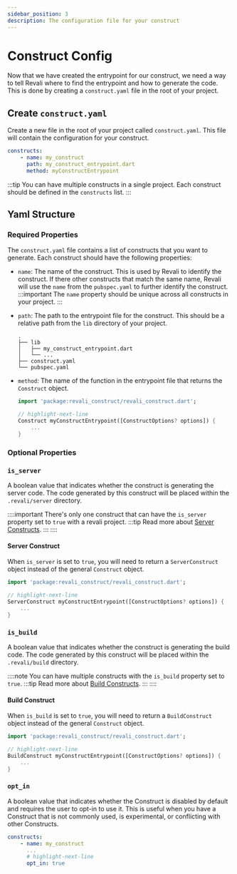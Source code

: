 ```yaml
---
sidebar_position: 3
description: The configuration file for your construct
---
```


# Construct Config

Now that we have created the entrypoint for our construct, we need a way to tell Revali where to find the entrypoint and how to generate the code. This is done by creating a `construct.yaml` file in the root of your project.

## Create `construct.yaml`

Create a new file in the root of your project called `construct.yaml`. This file will contain the configuration for your construct.

```yaml title="./construct.yaml"
constructs:
    - name: my_construct
      path: my_construct_entrypoint.dart
      method: myConstructEntrypoint
```

:::tip
You can have multiple constructs in a single project. Each construct should be defined in the `constructs` list.
:::

## Yaml Structure

### Required Properties

The `construct.yaml` file contains a list of constructs that you want to generate. Each construct should have the following properties:

- `name`: The name of the construct. This is used by Revali to identify the construct. If there other constructs that match the same name, Revali will use the `name` from the `pubspec.yaml` to further identify the construct.
    :::important
      The `name` property should be unique across all constructs in your project.
    :::
- `path`: The path to the entrypoint file for the construct. This should be a relative path from the `lib` directory of your project.

    ```tree
    .
    ├── lib
    │   ├── my_construct_entrypoint.dart
    │   └── ...
    ├── construct.yaml
    └── pubspec.yaml
    ```

- `method`: The name of the function in the entrypoint file that returns the `Construct` object.

    ```dart title="lib/my_construct_entrypoint.dart"
    import 'package:revali_construct/revali_construct.dart';

    // highlight-next-line
    Construct myConstructEntrypoint([ConstructOptions? options]) {
        ...
    }
    ```

### Optional Properties

### `is_server`

A boolean value that indicates whether the construct is generating the server code. The code generated by this construct will be placed within the `.revali/server` directory.

::::important
There's only one construct that can have the `is_server` property set to `true` with a revali project.
:::tip
Read more about [Server Constructs][server-constructs].
:::
::::

#### Server Construct

When `is_server` is set to `true`, you will need to return a `ServerConstruct` object instead of the general `Construct` object.

```dart title="lib/my_construct_entrypoint.dart"
import 'package:revali_construct/revali_construct.dart';

// highlight-next-line
ServerConstruct myConstructEntrypoint([ConstructOptions? options]) {
    ...
}
```

### `is_build`

A boolean value that indicates whether the construct is generating the build code. The code generated by this construct will be placed within the `.revali/build` directory.

::::note
You can have multiple constructs with the `is_build` property set to `true`.
:::tip
Read more about [Build Constructs][build-constructs].
:::
::::

#### Build Construct

When `is_build` is set to `true`, you will need to return a `BuildConstruct` object instead of the general `Construct` object.

```dart title="lib/my_construct_entrypoint.dart"
import 'package:revali_construct/revali_construct.dart';

// highlight-next-line
BuildConstruct myConstructEntrypoint([ConstructOptions? options]) {
    ...
}
```

### `opt_in`

A boolean value that indicates whether the Construct is disabled by default and requires the user to opt-in to use it. This is useful when you have a Construct that is not commonly used, is experimental, or conflicting with other Constructs.

```yaml title="./construct.yaml"
constructs:
    - name: my_construct
      ...
      # highlight-next-line
      opt_in: true
```

[server-constructs]: ../../constructs/overview.md#server-constructs
[build-constructs]: ../../constructs/overview.md#build-constructs
